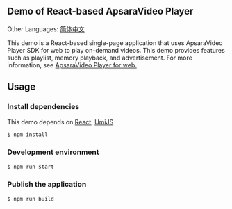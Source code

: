## Demo of React-based ApsaraVideo Player

Other Languages: [简体中文](https://github.com/aliyunvideo/AliyunPlayer_Web/blob/master/H5VodReactDemo/README.zh_CN.md)

This demo is a React-based single-page application that uses ApsaraVideo Player SDK for web to play on-demand videos. This demo provides features such as playlist, memory playback, and advertisement. For more information, see [ApsaraVideo Player for web.](https://help.aliyun.com/document_detail/125570.html)

## Usage

### Install dependencies

This demo depends on [React](https://react.dev/), [UmiJS](https://umijs.org/)

```bash
$ npm install
```

### Development environment

```bash
$ npm run start
```

### Publish the application

```bash
$ npm run build
```
